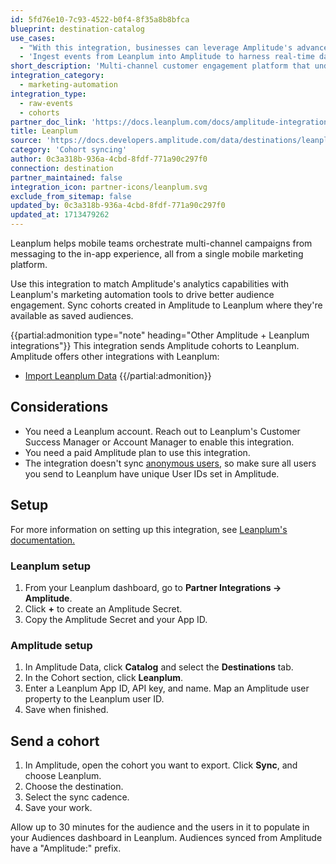 ```yaml
---
id: 5fd76e10-7c93-4522-b0f4-8f35a8b8bfca
blueprint: destination-catalog
use_cases:
  - "With this integration, businesses can leverage Amplitude's advanced analytics to identify and segment user groups based on behavior and attributes. These cohorts are seamlessly integrated into Leanplum's platform, enabling targeted messaging, personalized content delivery, and tailored user experiences. By combining Amplitude's analytics capabilities with Leanplum's marketing automation tools, businesses can drive better audience engagement and foster long-term relationships with customers."
  - 'Ingest events from Leanplum into Amplitude to harness real-time data insights and user behavior analysis, driving customer loyalty and revenue.'
short_description: 'Multi-channel customer engagement platform that understands and transforms customer data, behavior, and context to enable personalized campaigns that build customer loyalty and drive revenue.'
integration_category:
  - marketing-automation
integration_type:
  - raw-events
  - cohorts
partner_doc_link: 'https://docs.leanplum.com/docs/amplitude-integration'
title: Leanplum
source: 'https://docs.developers.amplitude.com/data/destinations/leanplum'
category: 'Cohort syncing'
author: 0c3a318b-936a-4cbd-8fdf-771a90c297f0
connection: destination
partner_maintained: false
integration_icon: partner-icons/leanplum.svg
exclude_from_sitemap: false
updated_by: 0c3a318b-936a-4cbd-8fdf-771a90c297f0
updated_at: 1713479262
---
```

Leanplum helps mobile teams orchestrate multi-channel campaigns from messaging to the in-app experience, all from a single mobile marketing platform.

Use this integration to match Amplitude's analytics capabilities with Leanplum's marketing automation tools to drive better audience engagement. Sync cohorts created in Amplitude to Leanplum where they're available as saved audiences. 

{{partial:admonition type="note" heading="Other Amplitude + Leanplum integrations"}}
This integration sends Amplitude cohorts to Leanplum. Amplitude offers other integrations with Leanplum: 

- [Import Leanplum Data](/data/sources/leanplum)
{{/partial:admonition}}

## Considerations

- You need a Leanplum account. Reach out to Leanplum's Customer Success Manager or Account Manager to enable this integration.
- You need a paid Amplitude plan to use this integration. 
- The integration doesn't sync [anonymous users](https://amplitude.zendesk.com/hc/en-us/articles/115003135607-Tracking-Unique-Users#anonymous-users), so make sure all users you send to Leanplum have unique User IDs set in Amplitude.

## Setup

For more information on setting up this integration, see [Leanplum's documentation.](https://docs.leanplum.com/docs/amplitude-integration)

### Leanplum setup 

1. From your Leanplum dashboard, go to **Partner Integrations → Amplitude**.
2. Click **+** to create an Amplitude Secret.
3. Copy the Amplitude Secret and your App ID.

### Amplitude setup

1. In Amplitude Data, click **Catalog** and select the **Destinations** tab.
2. In the Cohort section, click **Leanplum**.
3. Enter a Leanplum App ID, API key, and name. Map an Amplitude user property to the Leanplum user ID. 
4. Save when finished.

## Send a cohort

1. In Amplitude, open the cohort you want to export. Click **Sync**, and choose Leanplum.
2. Choose the destination.
3. Select the sync cadence.
4. Save your work.
   
Allow up to 30 minutes for the audience and the users in it to populate in your Audiences dashboard in Leanplum. Audiences synced from Amplitude have a "Amplitude:" prefix.